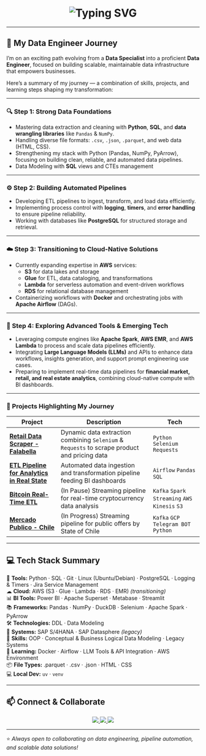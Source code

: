 <h1 align="center">
  <img src="https://readme-typing-svg.herokuapp.com?font=Fira+Code&weight=500&size=28&duration=3000&pause=1000&color=00F5D4&center=true&vCenter=true&width=650&lines=Hi+%F0%9F%91%8B+I'm+Andoni+Lagos;Data+Specialist+%E2%86%92+Data+Engineer;Data+Engineering+%7C+Web+Scraping+%7C+Automation" alt="Typing SVG" />
</h1>

---

## 🚀 My Data Engineer Journey

I’m on an exciting path evolving from a **Data Specialist** into a proficient **Data Engineer**, focused on building scalable, maintainable data infrastructure that empowers businesses.

Here’s a summary of my journey — a combination of skills, projects, and learning steps shaping my transformation:

---

### 🔍 Step 1: Strong Data Foundations  
- Mastering data extraction and cleaning with **Python**, **SQL**, and **data wrangling libraries** like `Pandas` & `NumPy`.  
- Handling diverse file formats: `.csv`, `.json`, `.parquet`, and web data (HTML, CSS).  
- Strengthening my stack with Python (Pandas, NumPy, PyArrow), focusing on building clean, reliable, and automated data pipelines.
- Data Modeling with **SQL** views and CTEs management
---

### ⚙️ Step 2: Building Automated Pipelines  
- Developing ETL pipelines to ingest, transform, and load data efficiently.  
- Implementing process control with **logging**, **timers**, and **error handling** to ensure pipeline reliability.  
- Working with databases like **PostgreSQL** for structured storage and retrieval.

---

### ☁️ Step 3: Transitioning to Cloud-Native Solutions  
- Currently expanding expertise in **AWS** services:  
  - **S3** for data lakes and storage  
  - **Glue** for ETL, data cataloging, and transformations  
  - **Lambda** for serverless automation and event-driven workflows  
  - **RDS** for relational database management  
- Containerizing workflows with **Docker** and orchestrating jobs with **Apache Airflow** (DAGs).  

---

### 🔮 Step 4: Exploring Advanced Tools & Emerging Tech  
- Leveraging compute engines like **Apache Spark**, **AWS EMR**, and **AWS Lambda** to process and scale data pipelines efficiently.  
- Integrating **Large Language Models (LLMs)** and APIs to enhance data workflows, insights generation, and support prompt engineering use cases.  
- Preparing to implement real-time data pipelines for **financial market, retail, and real estate analytics**, combining cloud-native compute with BI dashboards.  


---

### 📂 Projects Highlighting My Journey  

| Project | Description | Tech |
|---------|-------------|------|
| [**Retail Data Scraper - Falabella**](#) | Dynamic data extraction combining `Selenium` & `Requests` to scrape product and pricing data | `Python` `Selenium` `Requests` |
| [**ETL Pipeline for Analytics in Real State**](#) | Automated data ingestion and transformation pipeline feeding BI dashboards | `Airflow` `Pandas` `SQL` |
| [**Bitcoin Real-Time ETL**](#) | (In Pause) Streaming pipeline for real-time cryptocurrency data analysis | `Kafka` `Spark Streaming` `AWS Kinesis` `S3` |
| [**Mercado Publico - Chile**](#) | (In Progress) Streaming pipeline for public offers by State of Chile | `Kafka` `GCP` `Telegram BOT` `Python`|

---

## 💻 Tech Stack Summary  

🔧 **Tools:** Python · SQL · Git · Linux (Ubuntu/Debian) · PostgreSQL · Logging & Timers · Jira Service Management  
☁ **Cloud:** AWS (S3 · Glue · Lambda · RDS · EMR) *(transitioning)*  
📊 **BI Tools:** Power BI · Apache Superset · Metabase · Streamlit   
📚 **Frameworks:** Pandas · NumPy · DuckDB · Selenium · Apache Spark · PyArrow  
🛠 **Technologies:** DDL · Data Modeling  
🏢 **Systems:** SAP S/4HANA · SAP Datasphere *(legacy)*  
🧠 **Skills:** OOP · Conceptual & Business Logical Data Modeling · Legacy Systems  
🌱 **Learning:** Docker · Airflow · LLM Tools & API Integration · AWS Environment  
📦 **File Types:** .parquet · .csv · .json · HTML · CSS  
💻 **Local Dev:** `uv` · `venv`  

---

## 📫 Connect & Collaborate

<p align="center">
  <a href="https://www.linkedin.com/in/andoni-lagos/" target="_blank">
    <img src="https://img.shields.io/badge/LinkedIn-0A66C2?style=for-the-badge&logo=linkedin&logoColor=white"/>
  </a>
  <a href="https://github.com/AndoniData" target="_blank">
    <img src="https://img.shields.io/badge/GitHub-181717?style=for-the-badge&logo=github&logoColor=white"/>
  </a>
  <a href="#" target="_blank">
    <img src="https://img.shields.io/badge/Portfolio-000000?style=for-the-badge&logo=About.me&logoColor=white"/>
  </a>
</p>

---

⭐ _Always open to collaborating on data engineering, pipeline automation, and scalable data solutions!_

<!---
AndoniData/AndoniData is a ✨ special ✨ repository because its `README.md` (this file) appears on your GitHub profile.
You can click the Preview link to take a look at your changes.
--->
